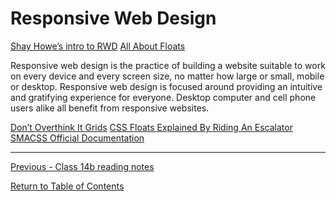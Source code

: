 # Responsive Web Design

[Shay Howe’s intro to RWD](https://learn.shayhowe.com/advanced-html-css/responsive-web-design/)
[All About Floats](https://css-tricks.com/all-about-floats/)

Responsive web design is the practice of building a website suitable to work on every device and every screen size, no matter how large or small, mobile or desktop. Responsive web design is focused around providing an intuitive and gratifying experience for everyone. Desktop computer and cell phone users alike all benefit from responsive websites.

[Don’t Overthink It Grids](https://css-tricks.com/dont-overthink-it-grids/)
[CSS Floats Explained By Riding An Escalator](https://www.freecodecamp.org/news/css-floats-explained-by-riding-an-escalator-57fa55232333/)
[SMACSS Official Documentation](http://smacss.com/)

<hr />

[Previous - Class 14b reading notes](class-14b.md)  

[Return to Table of Contents](README.md)